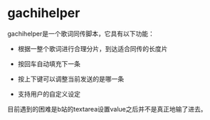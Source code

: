 # gachihelper

gachihelper是一个歌词同传脚本，它具有以下功能：

- 根据一整个歌词进行合理分片，到达适合同传的长度片

- 按回车自动填充下一条

- 按上下键可以调整当前发送的是哪一条

- 支持用户的自定义设定

目前遇到的困难是b站的textarea设置value之后并不是真正地输了进去。